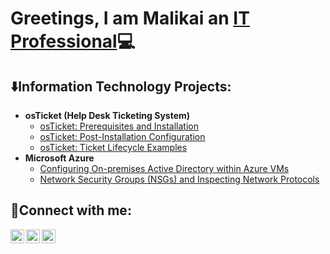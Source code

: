 <h1>Greetings, I am Malikai an <a href="https://linkedin.com/in/malikai-isaac">IT Professional</a>💻</h1>

<h2> ⬇️Information Technology Projects:</h2>

- <b>osTicket (Help Desk Ticketing System)</b>
  - [osTicket: Prerequisites and Installation](https://github.com/525KAI/osticket-prereqs)
  - [osTicket: Post-Installation Configuration](https://github.com/525KAI/post-install-config)
  - [osTicket: Ticket Lifecycle Examples](https://github.com/525KAI/ticket-lifecycle)
- <b>Microsoft Azure</b>
  - [Configuring On-premises Active Directory within Azure VMs](https://github.com/525KAI/configure-ad)
  - [Network Security Groups (NSGs) and Inspecting Network Protocols](https://github.com/525KAI/azure-network-protocols)

<h2>📲Connect with me:</h2>

[<img align="left" alt="Josh | Twitter" width="22px" src="https://cdn.jsdelivr.net/npm/simple-icons@v3/icons/twitter.svg" />][twitter]
[<img align="left" alt="Josh | LinkedIn" width="22px" src="https://cdn.jsdelivr.net/npm/simple-icons@v3/icons/linkedin.svg" />][linkedin]
[<img align="left" alt="Josh | Instagram" width="22px" src="https://cdn.jsdelivr.net/npm/simple-icons@v3/icons/instagram.svg" />][instagram]

[twitter]: https://twitter.com/Josh
[instagram]: https://www.instagram.com/Josh
[linkedin]: https://linkedin.com/in/malikai-isaac
